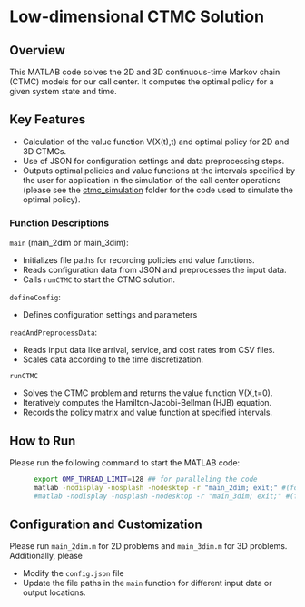 # Low-dimensional CTMC Solution

## Overview

This MATLAB code solves the 2D and 3D continuous-time Markov chain (CTMC) models for our call center. It computes the optimal policy for a given system state and time.

## Key Features
- Calculation of the value function V(X(t),t) and optimal policy for 2D and 3D CTMCs.
- Use of JSON for configuration settings and data preprocessing steps.
- Outputs optimal policies and value functions at the intervals specified by the user for application in the simulation of the call center operations (please see the [ctmc_simulation](https://github.com/ekasikaralar/NN_based_dynamic_scheduling/tree/main/secondary_analysis/simulation_codes/ctmc_simulation) folder for the code used to simulate the optimal policy).

### Function Descriptions
`main` (main_2dim or main_3dim):
- Initializes file paths for recording policies and value functions.
- Reads configuration data from JSON and preprocesses the input data.
- Calls `runCTMC` to start the CTMC solution.

`defineConfig`:
- Defines configuration settings and parameters

`readAndPreprocessData`:
- Reads input data like arrival, service, and cost rates from CSV files.
- Scales data according to the time discretization.

`runCTMC`
- Solves the CTMC problem and returns the value function V(X,t=0).
- Iteratively computes the Hamilton-Jacobi-Bellman (HJB) equation.
- Records the policy matrix and value function at specified intervals.

## How to Run
Please run the following command to start the MATLAB code:

```bash
      export OMP_THREAD_LIMIT=128 ## for paralleling the code
      matlab -nodisplay -nosplash -nodesktop -r "main_2dim; exit;" #(for 2D problem)
      #matlab -nodisplay -nosplash -nodesktop -r "main_3dim; exit;" #(for 3D problem)
```


## Configuration and Customization
Please run `main_2dim.m` for 2D problems and `main_3dim.m` for 3D problems. Additionally, please
- Modify the `config.json` file
- Update the file paths in the `main` function for different input data or output locations.
